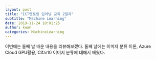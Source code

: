 ```yaml
---
layout: post
title: "ICT멘토링 딥러닝 교육 2일차"
subtitle: "Machine Learning"
date: 2019-11-24 10:01:25
author: kwon
categories: MachineLearning
---
```

이번에는 둘째 날 배운 내용을 리뷰해보겠다. 둘째 날에는 이미지 분류 이론, Azure Cloud GPU활용, Cifar10 이미지 분류에 대해서 배웠다.
